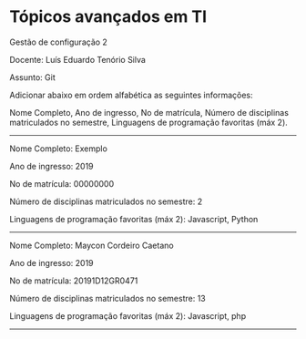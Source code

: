 # Tópicos avançados em TI

Gestão de configuração 2

Docente: Luís Eduardo Tenório Silva 

Assunto: Git

Adicionar abaixo em ordem alfabética as seguintes informações:

Nome Completo, Ano de ingresso, No de matrícula, Número de disciplinas matriculados no semestre, Linguagens de programação favoritas (máx 2).

-------------------------------------------

Nome Completo: Exemplo

Ano de ingresso: 2019

No de matrícula: 00000000

Número de disciplinas matriculados no semestre: 2

Linguagens de programação favoritas (máx 2): Javascript, Python

---------------------------------------------

Nome Completo: Maycon Cordeiro Caetano

Ano de ingresso: 2019

No de matrícula: 20191D12GR0471

Número de disciplinas matriculados no semestre: 13

Linguagens de programação favoritas (máx 2): Javascript, php

---------------------------------------------
